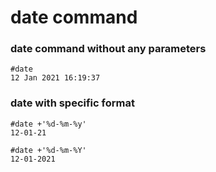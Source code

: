 # date command

### date command without any parameters
```
#date
12 Jan 2021 16:19:37
```

### date with specific format
```
#date +'%d-%m-%y'
12-01-21

#date +'%d-%m-%Y'
12-01-2021
```
